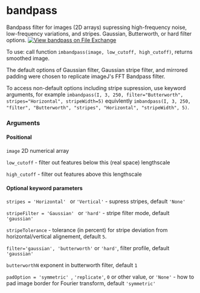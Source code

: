 # bandpass
Bandpass filter for images (2D arrays) supressing high-frequency noise, low-frequency variations, and stripes.  Gaussian, Butterworth, or hard filter options.
[![View bandpass on File Exchange](https://www.mathworks.com/matlabcentral/images/matlab-file-exchange.svg)](https://uk.mathworks.com/matlabcentral/fileexchange/120028-bandpass)

To use: call function ``imbandpass(image, low_cutoff, high_cutoff)``, returns smoothed image.

The default options of Gaussian filter, Gaussian stripe filter, and mirrored padding were chosen to replicate imageJ's FFT Bandpass filter.

To access non-default options including stripe supression, use keyword arguments, for example
``imbandpass(I, 3, 250, filter="Butterworth", stripes="Horizontal", stripeWidth=5)``
equivlently
``imbandpass(I, 3, 250, "filter", "Butterworth", "stripes", "Horizontal", "stripeWidth", 5)``.

### Arguments
#### Positional

``image`` 2D numerical array

``low_cutoff`` - filter out features below this (real space) lengthscale

``high_cutoff`` - filter out features above this lengthscale

#### Optional keyword parameters

``stripes = 'Horizontal' `` or ``'Vertical'`` - supress stripes, default ``'None'``

``stripeFilter = 'Gaussian' `` or ``'hard'`` - stripe filter mode, default ``'gaussian'``

``stripeTolerance`` - tolerance (in percent) for stripe deviation from horizontal/vertical alignement, default ``5``.  

``filter='gaussian', 'butterworth'`` or ``'hard'``, filter profile, default ``'gaussian'``

``butterworthN`` exponent in butterworth filter, default ``1``

``padOption = 'symmetric' ``, ``'replicate'``, ``0`` or other value, or ``'None'`` - how to pad image border for Fourier transform, default ``'symmetric'``
